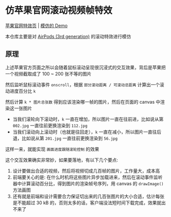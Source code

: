# 仿苹果官网滚动视频帧特效

[苹果官网特效页](https://www.apple.com/airpods-3rd-generation/) | [模仿的 Demo](https://coiggahou2002.github.io/apple-page-simulate)

本仓库主要是对 [AirPods (3rd generation)](https://www.apple.com/airpods-3rd-generation/) 的滚动特效进行模仿

## 原理

上述苹果官方页面之所以会随着鼠标滚动呈现很沉浸式的交互效果，背后是苹果把一个视频截取成了 100 ~ 200 张不等的图片

然后监听鼠标滚动事件 `onscroll`，根据 `部分滚动距离 / 可滚动总距离` 计算出一个滚动进度百分比 `k`

然后计算 `k * 图片总张数` 得到应该渲染哪一帧的图片，然后在页面的 canvas 中渲染这一张图片

- 当我们滚轮向下滚动时，`k` 一直在增加，所以图片一直在往前进，比如说从第 `002.jpg` 一直往前更换渲染到 `112.jpg`
- 当我们滚动向上滚动时（也就是往回走），`k` 一直在减小，所以图片一直往后退，比如说从第 `201.jpg` 一直往前更换渲染到 `56.jpg`

这样一来，就能实现 `画面进度跟随滚轮控制` 的效果

这个交互效果确实非常妙，如果要落地，有以下几个要点:

1. 设计要做出合适的视频，然后将视频切成几百帧的图片，工作量大，成本高
2. 前端要关心的是: 在什么时机将这些图片异步加载进来，然后在滚动事件监听器中计算滚动百分比，得到图片的渲染帧号序列，用 canvas 的 `drawImage()` 方法画图
3. 还有就是前端和设计需要合力保证切出来的几百张图片的大小合适，估计每张是不能超过 30 kB 的，否则太多的话，客户端没法短时间下载完成，效果就出不来了
